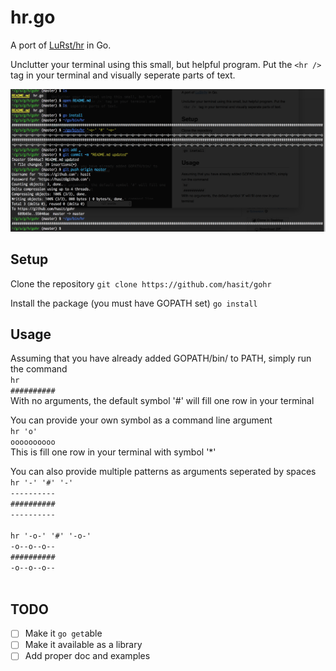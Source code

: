 # hr.go
A port of [LuRst/hr](https://github.com/LuRsT/hr) in Go.

Unclutter your terminal using this small, but helpful program. Put the `<hr />` tag in your terminal and visually seperate parts of text.

![hr.go](assests/gohr.png)

## Setup
Clone the repository
`git clone https://github.com/hasit/gohr`

Install the package (you must have GOPATH set)
`go install`

## Usage
Assuming that you have already added GOPATH/bin/ to PATH, simply run the command <br />
`hr` <br />
`##########` <br />
With no arguments, the default symbol '#' will fill one row in your terminal

You can provide your own symbol as a command line argument <br />
`hr 'o'` <br />
`oooooooooo` <br />
This is fill one row in your terminal with symbol '*'

You can also provide multiple patterns as arguments seperated by spaces <br />
`hr '-' '#' '-'` <br />
`----------` <br />
`##########` <br />
`----------` <br />
<br />
`hr '-o-' '#' '-o-'` <br />
`-o--o--o--` <br />
`##########` <br />
`-o--o--o--` <br />
<br />
## TODO
- [ ] Make it `go get`able
- [ ] Make it available as a library
- [ ] Add proper doc and examples
